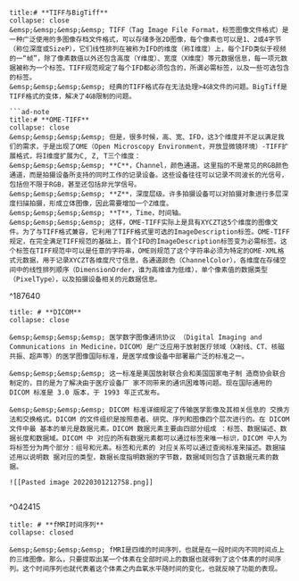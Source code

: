 
```ad-note
title:# **TIFF与BigTiff**
collapse: close
&emsp;&emsp;&emsp;&emsp; TIFF（Tag Image File Format，标签图像文件格式）是一种广泛使用的多图像存档文件格式，可以存储多张2D图像，每个像素也可以是1、2或4字节（称位深度或SizeP），它们线性排列在被称为IFD的维度（称I维度）上，每个IFD类似于视频的一“帧”，除了像素数值以外还包含高度（Y维度）、宽度（X维度）等元数据信息，每一项元数据被称为一个标签。TIFF规范规定了每个IFD都必须包含的，所谓必需标签，以及一些可选包含的标签。
&emsp;&emsp;&emsp;&emsp; 经典的TIFF格式存在无法处理>4㎇文件的问题。BigTiff是TIFF格式的变体，解决了4㎇限制的问题。

```ad-note
title:# **OME-TIFF**
collapse: close
&emsp;&emsp;&emsp;&emsp; 但是，很多时候，高、宽、IFD，这3个维度并不足以满足我们的需求，于是出现了OME（Open Microscopy Environment，开放显微镜环境）-TIFF扩展格式，将I维度扩展为C, Z, T三个维度：
&emsp;&emsp;&emsp;&emsp; **C**，Channel，颜色通道。这里指的不是常见的RGB颜色通道，而是拍摄设备所支持的同时工作的记录设备。这些设备往往可以记录不同波长的光信号，包括但不限于RGB，甚至还包括非光学信号。
&emsp;&emsp;&emsp;&emsp; **Z**，深度层级。许多拍摄设备可以对拍摄对象进行多层深度扫描拍摄，形成立体图像，因此需要增加一个Z维度。
&emsp;&emsp;&emsp;&emsp; **T**，Time，时间轴。
&emsp;&emsp;&emsp;&emsp; 这样，OME-TIFF实际上是具有XYCZT这5个维度的图像文件。为了与TIFF格式兼容，它利用了TIFF格式里可选的ImageDescription标签。OME-TIFF规定，在完全满足TIFF规范的基础上，首个IFD的ImageDescription标签变为必需标签。这个标签在TIFF规范中可以是任意的字符串，OME则规范了这个字符串必须为特定的OME-XML格式元数据，用于记录XYCZT各维度尺寸信息，各通道颜色（ChannelColor），各维度在存储空间中的线性排列顺序（DimensionOrder，谁为高维谁为低维），单个像素值的数据类型（PixelType），以及拍摄设备相关的元数据信息。

```

^187640

```ad-note
title: # **DICOM**
collapse: close

&emsp;&emsp;&emsp;&emsp; 医学数字图像通讯协议 （Digital Imaging and Communications in Medicine，DICOM）是广泛应用于放射医疗领域（X射线、CT、核磁共振、超声等）的医学图像国际标准，是医学成像设备中部署最广泛的标准之一。
		
&emsp;&emsp;&emsp;&emsp; 这一标准是美国放射联合会和美国国家电子制 造商协会联合制定的，目的是为了解决由于医疗设备厂 家不同带来的通讯困难等问题。现在国际通用的 DICOM 标准是 3.0 版本，于 1993 年正式发布。
		
&emsp;&emsp;&emsp;&emsp; DICOM 标准详细规定了传输医学影像及其相关信息的 交换方法和交换格式。DICOM 的文件组织是按照患者、研究、序列和图像四个层次进行的。在 DICOM 文件中最 基本的单元是数据元素。DICOM 数据元素主要由四部分组成 ：标签、数据描述、数据长度和数据域。DICOM 中 对应的所有数据元素都可以通过标签来唯一标识，DICOM 中人为将标签分为两个部分：组号和元素。标签和元素的 对应关系可以通过查阅标准来描述。数据描述用以说明数 据对应的类型，数据长度指明数据的字节数，数据域则包含了该数据元素的数据。

![[Pasted image 20220301212758.png]]


```

^042415

```ad-note
title: # **fMRI时间序列**
collapse: closed

&emsp;&emsp;&emsp;&emsp; fMRI是四维的时间序列，也就是在一段时间内不同时间点上的三维图像。那么，只要提取出某一个体素在全部时间上的数据也就得到了这个体素的时间序列。这个时间序列也就代表着这个体素之内血氧水平随时间的变化，也就反映了功能的表现。

```

